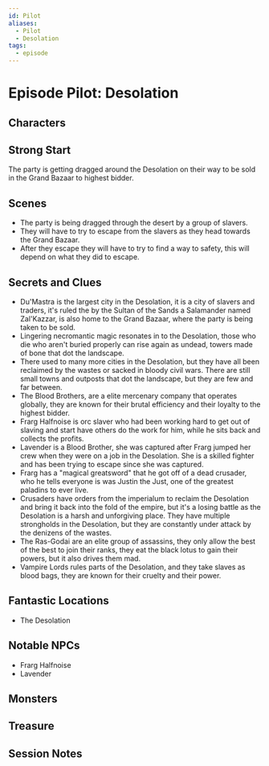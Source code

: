 ```yaml
---
id: Pilot
aliases:
  - Pilot
  - Desolation
tags:
  - episode
---
```


# Episode Pilot: Desolation

## Characters

## Strong Start
 The party is getting dragged around the Desolation on their way to be sold in the Grand Bazaar to highest bidder.

## Scenes
- The party is being dragged through the desert by a group of slavers.
- They will have to try to escape from the slavers as they head towards the Grand Bazaar.
- After they escape they will have to try to find a way to safety, this will depend on what they did to escape.

## Secrets and Clues
- Du'Mastra is the largest city in the Desolation, it is a city of slavers and traders, it's ruled the by the Sultan of the Sands a Salamander named Zal'Kazzar, is also home to the Grand Bazaar, where the party is being taken to be sold.
- Lingering necromantic magic resonates in to the Desolation, those who die who aren't buried properly can rise again as undead, towers made of bone that dot the landscape. 
- There used to many more cities in the Desolation, but they have all been reclaimed by the wastes or sacked in bloody civil wars. There are still small towns and outposts that dot the landscape, but they are few and far between.
- The Blood Brothers, are a elite mercenary company that operates globally, they are known for their brutal efficiency and their loyalty to the highest bidder.
- Frarg Halfnoise is orc slaver who had been working hard to get out of slaving and start have others do the work for him, while he sits back and collects the profits.
- Lavender is a Blood Brother, she was captured after Frarg jumped her crew when they were on a job in the Desolation. She is a skilled fighter and has been trying to escape since she was captured.
- Frarg has a "magical greatsword" that he got off of a dead crusader, who he tells everyone is was Justin the Just, one of the greatest paladins to ever live.
- Crusaders have orders from the imperialum to reclaim the Desolation and bring it back into the fold of the empire, but it's a losing battle as the Desolation is a harsh and unforgiving place. They have multiple strongholds in the Desolation, but they are constantly under attack by the denizens of the wastes.
- The Ras-Godai are an elite group of assassins, they only allow the best of the best to join their ranks, they eat the black lotus to gain their powers, but it also drives them mad.
- Vampire Lords rules parts of the Desolation, and they take slaves as blood bags, they are known for their cruelty and their power.


## Fantastic Locations
- The Desolation

## Notable NPCs
- Frarg Halfnoise
- Lavender


## Monsters


## Treasure


## Session Notes

